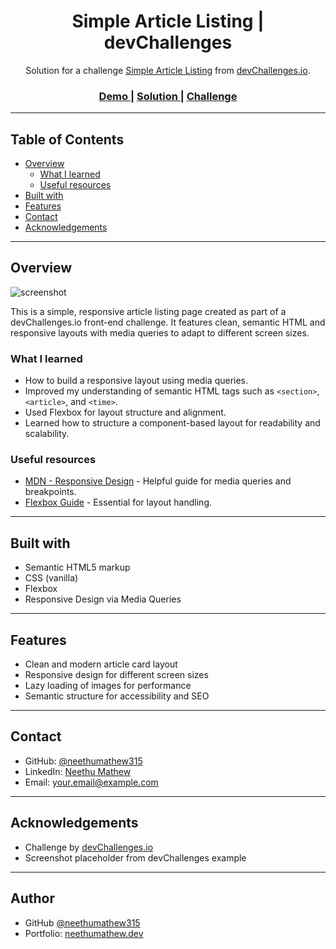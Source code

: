 <h1 align="center">Simple Article Listing | devChallenges</h1>

<div align="center">
   Solution for a challenge <a href="https://devchallenges.io/challenge/simple-article-listing" target="_blank">Simple Article Listing</a> from <a href="http://devchallenges.io" target="_blank">devChallenges.io</a>.
</div>

<div align="center">
  <h3>
    <a href="https://your-demo-link.vercel.app">
      Demo
    </a>
    <span> | </span>
    <a href="https://github.com/your-username/simple-article-listing">
      Solution
    </a>
    <span> | </span>
    <a href="https://devchallenges.io/challenge/simple-article-listing">
      Challenge
    </a>
  </h3>
</div>

---

## Table of Contents

- [Overview](#overview)
  - [What I learned](#what-i-learned)
  - [Useful resources](#useful-resources)
- [Built with](#built-with)
- [Features](#features)
- [Contact](#contact)
- [Acknowledgements](#acknowledgements)

---

## Overview

![screenshot](https://user-images.githubusercontent.com/16707738/92399059-5716eb00-f132-11ea-8b14-bcacdc8ec97b.png)

This is a simple, responsive article listing page created as part of a devChallenges.io front-end challenge. It features clean, semantic HTML and responsive layouts with media queries to adapt to different screen sizes.

### What I learned

- How to build a responsive layout using media queries.
- Improved my understanding of semantic HTML tags such as `<section>`, `<article>`, and `<time>`.
- Used Flexbox for layout structure and alignment.
- Learned how to structure a component-based layout for readability and scalability.

### Useful resources

- [MDN - Responsive Design](https://developer.mozilla.org/en-US/docs/Learn/CSS/CSS_layout/Responsive_Design) - Helpful guide for media queries and breakpoints.
- [Flexbox Guide](https://css-tricks.com/snippets/css/a-guide-to-flexbox/) - Essential for layout handling.

---

## Built with

- Semantic HTML5 markup
- CSS (vanilla)
- Flexbox
- Responsive Design via Media Queries

---

## Features

- Clean and modern article card layout
- Responsive design for different screen sizes
- Lazy loading of images for performance
- Semantic structure for accessibility and SEO

---

## Contact

- GitHub: [@neethumathew315](https://github.com/neethumathew315)
- LinkedIn: [Neethu Mathew](https://linkedin.com/in/https://www.linkedin.com/in/neethu-mathew-b54b9a250/) <!-- optional -->
- Email: your.email@example.com <!-- optional -->

---

## Acknowledgements

- Challenge by [devChallenges.io](https://devchallenges.io/)
- Screenshot placeholder from devChallenges example

---

## Author

- GitHub [@neethumathew315](https://github.com/neethumathew315)
- Portfolio: [neethumathew.dev](https://neethumathew.dev) <!-- if you have one -->
